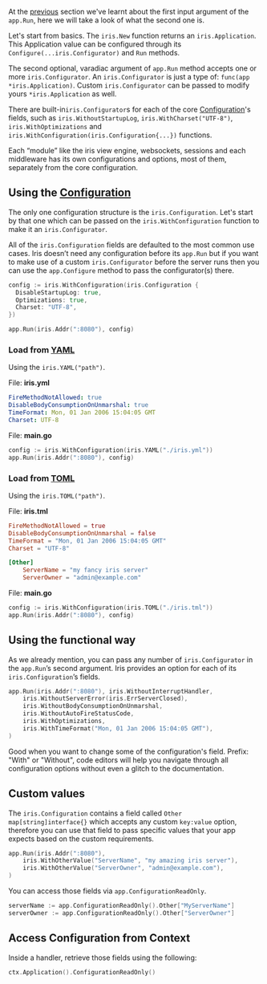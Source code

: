 At the [previous](host.md) section we've learnt about the first input argument of the `app.Run`, here we will take a look of what the second one is.

Let's start from basics. The `iris.New` function returns an `iris.Application`. This Application value can be configured through its `Configure(...iris.Configurator)` and `Run` methods.

The second optional, varadiac argument of `app.Run` method accepts one or more `iris.Configurator`. An `iris.Configurator` is just a type of: `func(app *iris.Application)`. Custom `iris.Configurator` can be passed to modify yours `*iris.Application` as well.

There are built-in`iris.Configurator`s for each of the core [Configuration](https://godoc.org/github.com/kataras/iris#Configuration)'s fields, such as `iris.WithoutStartupLog`, `iris.WithCharset("UTF-8")`, `iris.WithOptimizations` and `iris.WithConfiguration(iris.Configuration{...})` functions.

Each “module” like the iris view engine, websockets, sessions and each middleware has its own configurations and options, most of them, separately from the core configuration.

## Using the [Configuration](https://godoc.org/github.com/kataras/iris#Configuration)

The only one configuration structure is the `iris.Configuration`. Let's start by that one which can be passed on the `iris.WithConfiguration` function to make it an `iris.Configurator`.

All of the `iris.Configuration` fields are defaulted to the most common use cases. Iris doesn’t need any configuration before its `app.Run` but if you want to make use of a custom `iris.Configurator` before the server runs then you can use the `app.Configure` method to pass the configurator(s) there.

```go
config := iris.WithConfiguration(iris.Configuration {
  DisableStartupLog: true,
  Optimizations: true,
  Charset: "UTF-8",
})

app.Run(iris.Addr(":8080"), config)
```

### Load from [YAML](https://yaml.org/)

Using the `iris.YAML("path")`.

File: **iris.yml**

```yaml
FireMethodNotAllowed: true
DisableBodyConsumptionOnUnmarshal: true
TimeFormat: Mon, 01 Jan 2006 15:04:05 GMT
Charset: UTF-8
```

File: **main.go**

```go
config := iris.WithConfiguration(iris.YAML("./iris.yml"))
app.Run(iris.Addr(":8080"), config)
```

### Load from [TOML](https://github.com/toml-lang/toml)

Using the `iris.TOML("path")`.

File: **iris.tml**

```toml
FireMethodNotAllowed = true
DisableBodyConsumptionOnUnmarshal = false
TimeFormat = "Mon, 01 Jan 2006 15:04:05 GMT"
Charset = "UTF-8"

[Other]
    ServerName = "my fancy iris server"
    ServerOwner = "admin@example.com"
```

File: **main.go**

```go
config := iris.WithConfiguration(iris.TOML("./iris.tml"))
app.Run(iris.Addr(":8080"), config)
```

## Using the functional way

As we already mention, you can pass any number of `iris.Configurator` in the `app.Run`’s second argument. Iris provides an option for each of its `iris.Configuration`’s fields.

```go
app.Run(iris.Addr(":8080"), iris.WithoutInterruptHandler,
    iris.WithoutServerError(iris.ErrServerClosed),
    iris.WithoutBodyConsumptionOnUnmarshal,
    iris.WithoutAutoFireStatusCode,
    iris.WithOptimizations,
    iris.WithTimeFormat("Mon, 01 Jan 2006 15:04:05 GMT"),
)
```

Good when you want to change some of the configuration's field.
Prefix: "With" or "Without", code editors will help you navigate through all
configuration options without even a glitch to the documentation.

## Custom values

The `iris.Configuration` contains a field called `Other map[string]interface{}` which accepts any custom `key:value` option, therefore you can use that field to pass specific values that your app expects based on the custom requirements.

```go
app.Run(iris.Addr(":8080"), 
    iris.WithOtherValue("ServerName", "my amazing iris server"),
    iris.WithOtherValue("ServerOwner", "admin@example.com"),
)
```

You can access those fields via `app.ConfigurationReadOnly`.

```go
serverName := app.ConfigurationReadOnly().Other["MyServerName"]
serverOwner := app.ConfigurationReadOnly().Other["ServerOwner"]
```

## Access Configuration from Context

Inside a handler, retrieve those fields using the following:

```go
ctx.Application().ConfigurationReadOnly()
```
